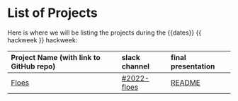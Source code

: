 # List of Projects

Here is where we will be listing the projects during the {{dates}} {{ hackweek }} hackweek:

| Project Name (with link to GitHub repo) | slack channel | final presentation | 
|:--------|:--------|:-----|
| [Floes](https://github.com/ICESAT-2HackWeek/floes) | [#2022-floes](https://icesat2hackweek.slack.com/archives/C037TR80ZPU) | [README](project_readmes/project_readme_template)  |